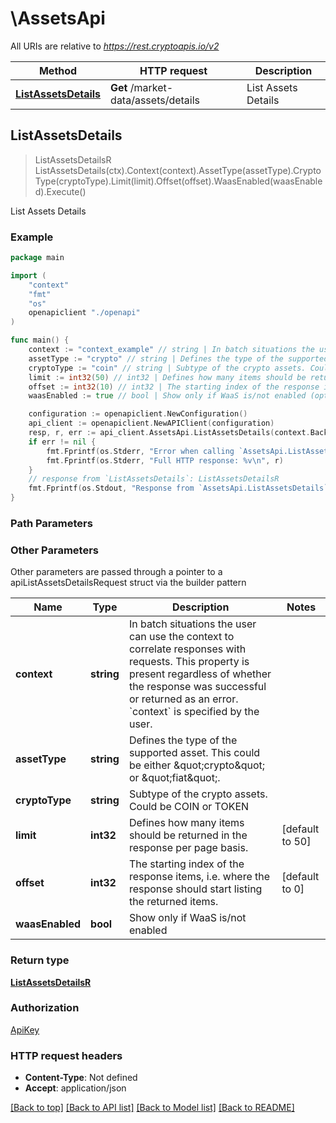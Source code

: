 # \AssetsApi

All URIs are relative to *https://rest.cryptoapis.io/v2*

Method | HTTP request | Description
------------- | ------------- | -------------
[**ListAssetsDetails**](AssetsApi.md#ListAssetsDetails) | **Get** /market-data/assets/details | List Assets Details



## ListAssetsDetails

> ListAssetsDetailsR ListAssetsDetails(ctx).Context(context).AssetType(assetType).CryptoType(cryptoType).Limit(limit).Offset(offset).WaasEnabled(waasEnabled).Execute()

List Assets Details



### Example

```go
package main

import (
    "context"
    "fmt"
    "os"
    openapiclient "./openapi"
)

func main() {
    context := "context_example" // string | In batch situations the user can use the context to correlate responses with requests. This property is present regardless of whether the response was successful or returned as an error. `context` is specified by the user. (optional)
    assetType := "crypto" // string | Defines the type of the supported asset. This could be either \"crypto\" or \"fiat\". (optional)
    cryptoType := "coin" // string | Subtype of the crypto assets. Could be COIN or TOKEN (optional)
    limit := int32(50) // int32 | Defines how many items should be returned in the response per page basis. (optional) (default to 50)
    offset := int32(10) // int32 | The starting index of the response items, i.e. where the response should start listing the returned items. (optional) (default to 0)
    waasEnabled := true // bool | Show only if WaaS is/not enabled (optional)

    configuration := openapiclient.NewConfiguration()
    api_client := openapiclient.NewAPIClient(configuration)
    resp, r, err := api_client.AssetsApi.ListAssetsDetails(context.Background()).Context(context).AssetType(assetType).CryptoType(cryptoType).Limit(limit).Offset(offset).WaasEnabled(waasEnabled).Execute()
    if err != nil {
        fmt.Fprintf(os.Stderr, "Error when calling `AssetsApi.ListAssetsDetails``: %v\n", err)
        fmt.Fprintf(os.Stderr, "Full HTTP response: %v\n", r)
    }
    // response from `ListAssetsDetails`: ListAssetsDetailsR
    fmt.Fprintf(os.Stdout, "Response from `AssetsApi.ListAssetsDetails`: %v\n", resp)
}
```

### Path Parameters



### Other Parameters

Other parameters are passed through a pointer to a apiListAssetsDetailsRequest struct via the builder pattern


Name | Type | Description  | Notes
------------- | ------------- | ------------- | -------------
 **context** | **string** | In batch situations the user can use the context to correlate responses with requests. This property is present regardless of whether the response was successful or returned as an error. &#x60;context&#x60; is specified by the user. | 
 **assetType** | **string** | Defines the type of the supported asset. This could be either \&quot;crypto\&quot; or \&quot;fiat\&quot;. | 
 **cryptoType** | **string** | Subtype of the crypto assets. Could be COIN or TOKEN | 
 **limit** | **int32** | Defines how many items should be returned in the response per page basis. | [default to 50]
 **offset** | **int32** | The starting index of the response items, i.e. where the response should start listing the returned items. | [default to 0]
 **waasEnabled** | **bool** | Show only if WaaS is/not enabled | 

### Return type

[**ListAssetsDetailsR**](ListAssetsDetailsR.md)

### Authorization

[ApiKey](../README.md#ApiKey)

### HTTP request headers

- **Content-Type**: Not defined
- **Accept**: application/json

[[Back to top]](#) [[Back to API list]](../README.md#documentation-for-api-endpoints)
[[Back to Model list]](../README.md#documentation-for-models)
[[Back to README]](../README.md)

